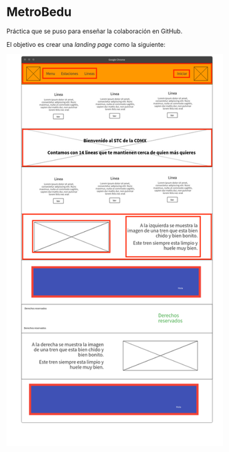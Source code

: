 # MetroBedu
Práctica que se puso para enseñar la colaboración en GitHub.

El objetivo es crear una *landing page* como la siguiente:

![Alt text](Practica.png?raw=true "Title")
